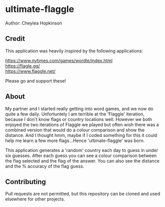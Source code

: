 # ultimate-flaggle

Author: Cheylea Hopkinson

## Credit

This application was heavily inspired by the following applications:

https://www.nytimes.com/games/wordle/index.html \
https://flagle.gg/ \
https://www.flaggle.net/

Please go and support these!

## About
My partner and I started really getting into word games, and we now do quite a few daily. Unfortuntely I am terrible at the 'Flaggle' iteration, because I don't know flags or country locations well. However we both enjoyed the two iterations of Flaggle we played but often wish there was a combined version that would do a colour comparison and show the distance. And I thought hmm, maybe if I coded something for this it could help me learn a few more flags...Hence 'ultimate-flaggle' was born. 

This application generates a 'random' country each day to guess in under six guesses. After each guess you can see a colour comparison between the flag selected and the flag of the answer. You can also see the distance and the % accuracy of the flag guess.

## Contributing
Pull requests are not permitted, but this repository can be cloned and used elsewhere for other projects. 

